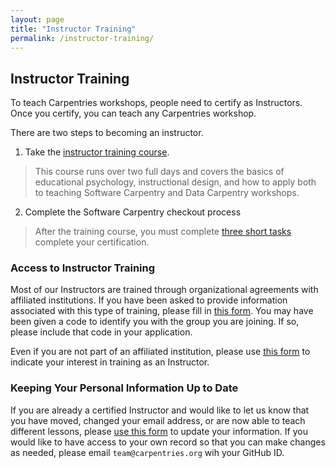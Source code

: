 ```yaml
---
layout: page
title: "Instructor Training"
permalink: /instructor-training/
---
```


## Instructor Training


To teach Carpentries workshops, people need to certify as Instructors. Once you certify, you can 
  teach any Carpentries workshop.
  
 There are two steps to becoming an instructor.

1. Take the [instructor training course](http://carpentries.github.io/instructor-training/).

> This course runs over two full days and covers the basics of
      educational psychology, instructional design, and how to apply both
      to teaching Software Carpentry and Data Carpentry workshops.

2.  Complete the Software Carpentry checkout process

> After the training course, you must complete [three short tasks](http://carpentries.github.io/instructor-training/checkout/)
        complete your certification.

### Access to Instructor Training

Most of our Instructors are trained through organizational agreements
    with affiliated institutions. If you have been asked to provide
    information associated with this type of training,
    please fill in [this form](https://amy.software-carpentry.org/workshops/request_training/). You may have been given a code
    to identify you with the group you are joining. If so, please include that code in your application.

Even if you are not part of an affiliated institution, please use [this form](https://amy.software-carpentry.org/workshops/request_training/) to
    indicate your interest in training as an Instructor.

### Keeping Your Personal Information Up to Date

  If you are already a certified Instructor and would like to let us know that you have moved,
  changed your email address, or are now able to teach different lessons,
  please <a href="https://amy.software-carpentry.org/workshops/update_profile/">use this form</a>
  to update your information. If you would like to have access to your own record so that you can make changes as needed, please email `team@carpentries.org` wih your GitHub ID. 

